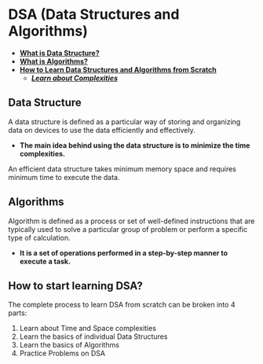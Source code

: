 # DSA (Data Structures and Algorithms)

- [**What is Data Structure?**](#what-is-data-structure)
- [**What is Algorithms?**](#what-is-algorithms)
- [**How to Learn Data Structures and Algorithms from Scratch**](#how-to-learn-data-structures-and-algorithms-from-scratch)
  - [**_Learn about Complexities_**](./pages/complexities.md)
  <!-- - [**_Learn Data Structure_**](#learn-data-structure)
    1. [Array](#array)
    2. [String](#string)
    3. [Linked List](#linked-list)
    4. [Matrix/Grid](#matrixgrid)
    5. [Stack](#stack)
    6. [Queue](#queue)
    7. [Heap](#heap)
    8. [Hash](#hash)
    9. [The Data Structure](#the-data-structure)
       - [Binary Tree](#binary-tree)
       - [Binary Search Tree](#binary-search-tree)
       - [Other Tree](#other-tree)
    10. [Graph Data Structure](#graph-data-structure)
  - [**_Practice Problems on DSA_**](#practice-problems)
  - [**_Learn Algorithms_**](#learn-algorithms)
    1. [Searching Algorithms](#searching-algorithms)
    2. [Sorting Algorithms](#sorting-algorithms)
    3. [Divide and Conquer Algorithms](#divide-and-conquer-algorithms)
    4. [Greedy Algorithms](#greedy-algorithms)
    5. [Recursion Algorithms](#recursion-algorithms)
    6. [Backtracking Algorithms](#backtracking-algorithms)
    7. [Dynamic Programming](#dynamic-programming)
    8. [Pattern Searching](#pattern-searching)
    9. [Mathematical Algorithms](#mathematical-algorithms)
    10. [Geometric Algorithms](#geometric-algorithms)
    11. [Bitwise Algorithms](#bitwise-algorithms)
    12. [Randomized Algorithms](#randomized-algorithms)
    13. [Branch and Bound Algorithms](#branch-and-bound-algorithms) -->

<h2 id="what-is-data-structure">Data Structure</h2>

A data structure is defined as a particular way of storing and organizing data on devices to use the data efficiently and effectively.

- **The main idea behind using the data structure is to minimize the time complexities.**

An efficient data structure takes minimum memory space and requires minimum time to execute the data.

<h2 id="what-is-algorithms">Algorithms</h2>

Algorithm is defined as a process or set of well-defined instructions that are typically used to solve a particular group of problem or perform a specific type of calculation.

- **It is a set of operations performed in a step-by-step manner to execute a task.**

<h2 id="how-to-learn-data-structures-and-algorithms-from-scratch">How to start learning DSA?</h2>

The complete process to learn DSA from scratch can be broken into 4 parts:

1. Learn about Time and Space complexities
2. Learn the basics of individual Data Structures
3. Learn the basics of Algorithms
4. Practice Problems on DSA
